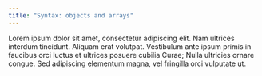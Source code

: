```yaml
---
title: "Syntax: objects and arrays"
---
```


Lorem ipsum dolor sit amet, consectetur adipiscing elit. Nam ultrices interdum
tincidunt. Aliquam erat volutpat. Vestibulum ante ipsum primis in faucibus orci
luctus et ultrices posuere cubilia Curae; Nulla ultricies ornare congue. Sed
adipiscing elementum magna, vel fringilla orci vulputate ut.
